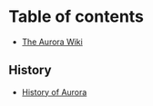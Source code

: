 # Table of contents

* [The Aurora Wiki](README.md)

## History

* [History of Aurora](history/history-of-aurora.md)
